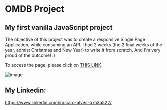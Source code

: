 OMDB Project
=======

My first vanilla JavaScript project
-----------

The objective of this project was to create a responsive Single Page Application, while consuming an API.
I had 2 weeks (the 2 final weeks of the year, admist Christmas and New Year) to write it from scratch.
And I'm very proud of the outcome! :)

To access the page, please click on [THIS LINK](https://omdb-project.vercel.app/).

![image](https://images.unsplash.com/photo-1536440136628-849c177e76a1?ixid=MXwxMjA3fDB8MHxwaG90by1wYWdlfHx8fGVufDB8fHw%3D&ixlib=rb-1.2.1&auto=format&fit=crop&w=400&q=80)

My Linkedin:
---------

https://www.linkedin.com/in/icaro-alves-b7a3a522/
